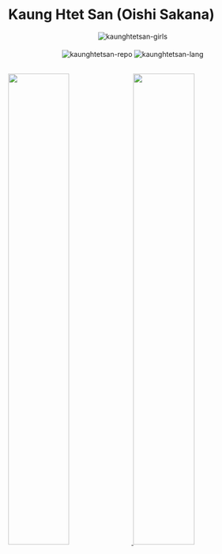 # Kaung Htet San (Oishi Sakana)

<div align="center">
<img align="center"
  src="https://giffiles.alphacoders.com/214/214140.gif"
  alt="kaunghtetsan-girls" 
  bg_color=#808080/>
 </div>
 <br>
<div align="center">
  <img align="center"
  src="https://github-readme-stats.vercel.app/api/pin/?username=kaunghtetsan275&repo=pyidaungsu&locale=en&bg_color=0d1117&text_color=ffffff&layout=compact"
  alt="kaunghtetsan-repo" 
  bg_color=#808080/>
  <img align="center"
  src="https://github-readme-stats.vercel.app/api/top-langs?username=kaunghtetsan275&show_icons=true&locale=en&bg_color=0d1117&text_color=ffffff&layout=compact"
  alt="kaunghtetsan-lang" 
  bg_color=#808080/>
</div>
<br/>
<p align="left">
  <a href="https://github.com/kaunghtetsan275">
  <img width="49.5%" src="https://github-readme-stats.vercel.app/api?username=kaunghtetsan275&show_icons=true&theme=dracula&hide_border=true" />
    <img width="49.5%" src="https://github-readme-streak-stats.herokuapp.com/?user=kaunghtetsan275&theme=dracula&hide_border=true" />
  </a>
</p>
<br>
